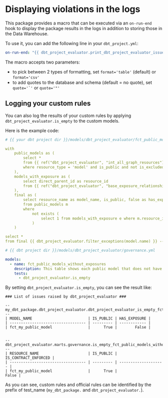 # Displaying violations in the logs

This package provides a macro that can be executed via an `on-run-end` hook to display the package results in the logs in addition to storing those in the Data Warehouse.

To use it, you can add the following line in your `dbt_project.yml`:

```yaml
on-run-end: "{{ dbt_project_evaluator.print_dbt_project_evaluator_issues() }}"
```

The macro accepts two parameters:

- to pick between 2 types of formatting, set `format='table'` (default) or `format='csv'`
- to add quotes to the database and schema (default = no quote), set ``quote='`'`` or `quote='"'`

## Logging your custom rules

You can also log the results of your custom rules by applying `dbt_project_evaluator.is_empty` to
the custom models.

Here is the example code:

```yaml
# {{ your dbt project dir }}/models/dbt_project_evaluator/fct_public_models_without_exposures.sql

with
    public_models as (
        select *
        from {{ ref("dbt_project_evaluator", "int_all_graph_resources") }}
        where resource_type = 'model' and is_public and not is_excluded
    ),
    models_with_exposure as (
        select direct_parent_id as resource_id
        from {{ ref("dbt_project_evaluator", "base_exposure_relationships") }}
    ),
    final as (
        select resource_name as model_name, is_public, false as has_exposure
        from public_models m
        where
            not exists (
                select 1 from models_with_exposure e where m.resource_id = e.resource_id
            )
    )

select *
from final {{ dbt_project_evaluator.filter_exceptions(model.name) }} -- to enable exceptions
```

```yaml
# {{ dbt project dir }}/models/dbt_project_evaluator/governance.yml

models:
  - name: fct_public_models_without_exposures
    description: This table shows each public model that does not have an exposure
    tests:
      - dbt_project_evaluator.is_empty
```

By setting `dbt_project_evaluator.is_empty`, you can see the result like:

```
### List of issues raised by dbt_project_evaluator ###

-- my_dbt_package.dbt_project_evaluator.dbt_project_evaluator_is_empty_fct_public_models_without_exposures_ --
| MODEL_NAME                         | IS_PUBLIC | HAS_EXPOSURE |
| ---------------------------------- | --------- | ------------ |
| fct_my_public_model                |      True |        False |


-- dbt_project_evaluator.marts.governance.is_empty_fct_public_models_without_contract_ --
| RESOURCE_NAME                      | IS_PUBLIC | IS_CONTRACT_ENFORCED |
| ---------------------------------- | --------- | -------------------- |
| fct_my_public_model                |      True |                False |
```

As you can see, custom rules and official rules can be identified by the prefix of test_name (`my_dbt_package.` and
`dbt_project_evaluator.`).
